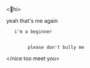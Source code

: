 <👋hi>

   yeah that's me again 
  
  
       i'm a beginner
  
              
            please don't bully me 



</nice too meet you>
